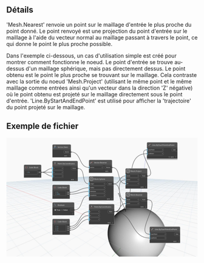 ## Détails
'Mesh.Nearest' renvoie un point sur le maillage d'entrée le plus proche du point donné. Le point renvoyé est une projection du point d'entrée sur le maillage à l'aide du vecteur normal au maillage passant à travers le point, ce qui donne le point le plus proche possible.

Dans l'exemple ci-dessous, un cas d'utilisation simple est créé pour montrer comment fonctionne le noeud. Le point d'entrée se trouve au-dessus d'un maillage sphérique, mais pas directement dessus. Le point obtenu est le point le plus proche se trouvant sur le maillage. Cela contraste avec la sortie du noeud 'Mesh.Project' (utilisant le même point et le même maillage comme entrées ainsi qu'un vecteur dans la direction 'Z' négative) où le point obtenu est projeté sur le maillage directement sous le point d'entrée. 'Line.ByStartAndEndPoint' est utilisé pour afficher la 'trajectoire' du point projeté sur le maillage.

## Exemple de fichier

![Example](./Autodesk.DesignScript.Geometry.Mesh.Nearest_img.jpg)
